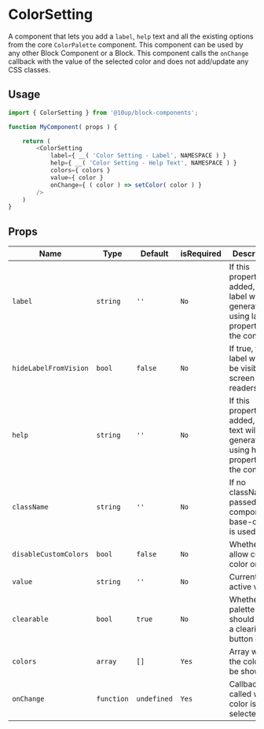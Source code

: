 # ColorSetting

A component that lets you add a `label`, `help` text and all the existing options from the core `ColorPalette` component. This component can be used by any other Block Component or a Block. This component calls the `onChange` callback with the value of the selected color and does not add/update any CSS classes.

## Usage

```js
import { ColorSetting } from '@10up/block-components';

function MyComponent( props ) {

    return (
        <ColorSetting
            label={ __( 'Color Setting - Label', NAMESPACE ) }
            help={ __( 'Color Setting - Help Text', NAMESPACE ) }
            colors={ colors }
            value={ color }
            onChange={ ( color ) => setColor( color ) }
        />
    )
}
```

## Props

| Name             | Type       | Default   | isRequired     | Description                                                            |
| ---------------- | ---------- | ---------- | --------------------- | ---------------------------------------------------------------------- |
| `label`   | `string` | `''`            | `No` |  If this property is added, a label will be generated using label property as the content. |
| `hideLabelFromVision`          | `bool`   | `false`                   | `No` | If true, the label will only be visible to screen readers.                                  |
| `help`           | `string`   | `''`               | `No` | If this property is added, a help text will be generated using help property as the content.                                 |
| `className`    | `string`   | `''`                   | `No` | If no className is passed only components-base-control is used.                      |
| `disableCustomColors`      | `bool`    | `false` | `No` | Whether to allow custom color or not.                      |
| `value`      | `string`    | `''` | `No` | Currently active value. |
| `clearable`           | `bool`   | `true`               | `No` | Whether the palette should have a clearing button or not.
| `colors`           | `array`   | `[]`               | `Yes` | Array with the colors to be shown.
| `onChange`           | `function`   | `undefined`               | `Yes` |  Callback called when a color is selected.
